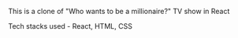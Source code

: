 This is a clone of "Who wants to be a millionaire?" TV show in React

Tech stacks used - React, HTML, CSS